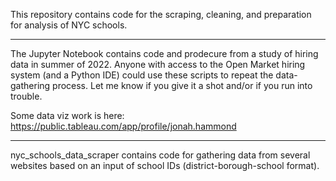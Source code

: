 This repository contains code for the scraping, cleaning, and preparation for analysis of NYC schools. 

---

The Jupyter Notebook contains code and prodecure from a study of hiring data in summer of 2022. Anyone with access to the Open Market hiring system (and a Python IDE) could use these scripts to repeat the data-gathering process. Let me know if you give it a shot and/or if you run into trouble.

Some data viz work is here: https://public.tableau.com/app/profile/jonah.hammond

---

nyc_schools_data_scraper contains code for gathering data from several websites based on an input of school IDs (district-borough-school format).

